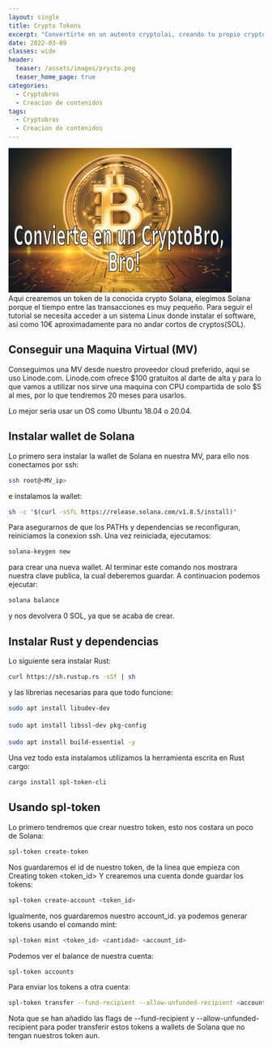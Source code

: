 ```yaml
---
layout: single
title: Crypto Tokens
excerpt: "Convertirte en un autento cryptolai, creando tu propio crypto token"
date: 2022-03-09
classes: wide
header:
  teaser: /assets/images/prycto.png
  teaser_home_page: true
categories:
  - Cryptobros
  - Creacion de contenidos
tags:  
  - Cryptobros
  - Creacion de contenidos
---
```


![](/assets/images/prycto.png)
<br>
Aqui crearemos un token de la conocida crypto Solana, elegimos Solana porque el tiempo entre las transacciones es muy pequeño.
Para seguir el tutorial se necesita acceder a un sistema Linux donde instalar el software, asi como 10€ aproximadamente para no andar cortos de cryptos(SOL).

## Conseguir una Maquina Virtual (MV)

Conseguimos una MV desde nuestro proveedor cloud preferido, aqui se uso Linode.com.
Linode.com ofrece $100 gratuitos al darte de alta y para lo que vamos a utilizar nos sirve una maquina con CPU compartida de solo $5 al mes, por lo que tendremos 20 meses para usarlos.

Lo mejor seria usar un OS como Ubuntu 18.04 o 20.04.

## Instalar wallet de Solana

Lo primero sera instalar la wallet de Solana en nuestra MV, para ello nos conectamos por ssh:

```bash
ssh root@<MV_ip>
```
e instalamos la wallet:

```bash
sh -c "$(curl -sSfL https://release.solana.com/v1.8.5/install)"
```

Para asegurarnos de que los PATHs y dependencias se reconfiguran, reiniciamos la conexion ssh.
Una vez reiniciada, ejecutamos:

```bash
solana-keygen new 
```

para crear una nueva wallet. Al terminar este comando nos mostrara nuestra clave publica, la cual deberemos guardar.
A continuacion podemos ejecutar:

```bash 
solana balance
```

y nos devolvera 0 SOL, ya que se acaba de crear.

## Instalar Rust y dependencias

Lo siguiente sera instalar Rust:

```bash
curl https://sh.rustup.rs -sSf | sh 
```

 y las librerias necesarias para que todo funcione:

```bash
sudo apt install libudev-dev

sudo apt install libssl-dev pkg-config

sudo apt install build-essential -y
```


Una vez todo esta instalamos utilizamos la herramienta escrita en Rust cargo:

```bash
cargo install spl-token-cli
```
## Usando spl-token

Lo primero tendremos que crear nuestro token, esto nos costara un poco de Solana:

```bash
spl-token create-token
```

Nos guardaremos el id de nuestro token, de la linea que empieza con Creating token <token_id>
Y crearemos una cuenta donde guardar los tokens:

```bash
spl-token create-account <token_id> 
```

Igualmente, nos guardaremos nuestro account_id.
ya podemos generar tokens usando el comando mint:

```bash
spl-token mint <token_id> <cantidad> <account_id>
```

Podemos ver el balance de nuestra cuenta:

```bash
spl-token accounts
```

Para enviar los tokens a otra cuenta:
```bash
spl-token transfer --fund-recipient --allow-unfunded-recipient <account_id origen> <cantidad> <account_id destino>
```

Nota que se han añadido las flags de --fund-recipient y --allow-unfunded-recipient para poder transferir estos tokens a wallets de Solana que no tengan nuestros token aun.



